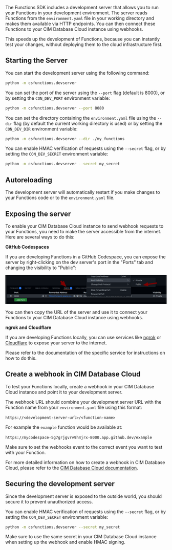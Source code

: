 The Functions SDK includes a development server that allows you to run your Functions in your development environment. The server reads Functions from the `environment.yaml` file in your working directory and makes them available via HTTP endpoints. You can then connect these Functions to your CIM Database Cloud instance using webhooks.

This speeds up the development of Functions, because you can instantly test your changes, without deploying them to the cloud infrastructure first.

## Starting the Server

You can start the development server using the following command:

```bash
python -m csfunctions.devserver
```

You can set the port of the server using the `--port` flag (default is 8000), or by setting the `CON_DEV_PORT` environment variable:

```bash
python -m csfunctions.devserver --port 8080
```

You can set the directory containing the `environment.yaml` file using the `--dir` flag (by default the current working directory is used) or by setting the `CON_DEV_DIR` environment variable:

```bash
python -m csfunctions.devserver --dir ./my_functions
```

You can enable HMAC verification of requests using the `--secret` flag, or by setting the `CON_DEV_SECRET` environment variable:

```bash
python -m csfunctions.devserver --secret my_secret
```

## Autoreloading

The development server will automatically restart if you make changes to your Functions code or to the `environment.yaml` file.

## Exposing the server

To enable your CIM Database Cloud instance to send webhook requests to your Functions, you need to make the server accessible from the internet. Here are several ways to do this:

**GitHub Codespaces**

If you are developing Functions in a GitHub Codespace, you can expose the server by right-clicking on the dev server's port in the "Ports" tab and changing the visibility to "Public":

![GitHub Codespaces](./assets/codespace_port_visibility.png)

You can then copy the URL of the server and use it to connect your Functions to your CIM Database Cloud instance using webhooks.

**ngrok and Cloudflare**

If you are developing Functions locally, you can use services like [ngrok](https://ngrok.com/) or [Cloudflare](https://cloudflare.com) to expose your server to the internet.

Please refer to the documentation of the specific service for instructions on how to do this.


## Create a webhook in CIM Database Cloud

To test your Functions locally, create a webhook in your CIM Database Cloud instance and point it to your development server.

The webhook URL should combine your development server URL with the Function name from your `environment.yaml` file using this format:

`https://<development-server-url>/<function-name>`

For example the `example` function would be available at:

```https://mycodespace-5g7grjgvrv9h4jrx-8000.app.github.dev/example```


Make sure to set the webhooks event to the correct event you want to test with your Function.

For more detailed information on how to create a webhook in CIM Database Cloud, please refer to the [CIM Database Cloud documentation](https://saas-docs.contact-cloud.com/2025.7.0-en/admin/admin-contact_cloud/saas_admin/webhooks).


## Securing the development server

Since the development server is exposed to the outside world, you should secure it to prevent unauthorized access.

You can enable HMAC verification of requests using the `--secret` flag, or by setting the `CON_DEV_SECRET` environment variable:

```bash
python -m csfunctions.devserver --secret my_secret
```

Make sure to use the same secret in your CIM Database Cloud instance when setting up the webhook and enable HMAC signing.
